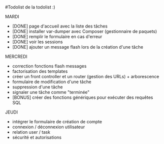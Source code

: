 #Todolist de la todolist :)

MARDI 
- [DONE] page d'accueil avec la liste des tâches
- [DONE] installer var-dumper avec Composer (gestionnaire de paquets)
- [DONE] remplir le formulaire en cas d'erreur
- [DONE] voir les sessions
- [DONE] ajouter un message flash lors de la création d'une tâche

MERCREDI
- correction fonctions flash messages
- factorisation des templates
- créer un front controller et un router (gestion des URLs) + arborescence
- formulaire de modification d'une tâche
- suppression d'une tâche
- signaler une tâche comme "terminée"
- [BONUS] créer des fonctions génériques pour exécuter des requêtes SQL

JEUDI
- intégrer le formulaire de création de compte 
- connexion / déconnexion utilisateur 
- relation user / task
- sécurité et autorisations